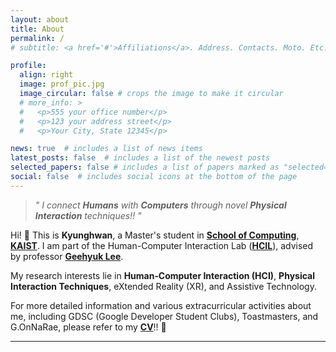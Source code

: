 ```yaml
---
layout: about
title: About
permalink: /
# subtitle: <a href='#'>Affiliations</a>. Address. Contacts. Moto. Etc.

profile:
  align: right
  image: prof_pic.jpg
  image_circular: false # crops the image to make it circular
  # more_info: >
  #   <p>555 your office number</p>
  #   <p>123 your address street</p>
  #   <p>Your City, State 12345</p>

news: true  # includes a list of news items
latest_posts: false  # includes a list of the newest posts
selected_papers: false # includes a list of papers marked as "selected={true}"
social: false  # includes social icons at the bottom of the page
---
```


> *" I connect **Humans** with **Computers** through novel **Physical Interaction** techniques!! "*

Hi! 👋 This is **Kyunghwan**, a Master's student in **[School of Computing](https://cs.kaist.ac.kr/)**, **[KAIST](https://www.kaist.ac.kr/)**.
I am part of the Human-Computer Interaction Lab (**[HCIL](https://hcil.kaist.ac.kr/)**), advised by professor **[Geehyuk Lee](https://scholar.google.co.kr/citations?user=wBXkmcQAAAAJ)**.

My research interests lie in **Human‐Computer Interaction (HCI)**, **Physical Interaction Techniques**, eXtended Reality (XR), and Assistive Technology.

For more detailed information and various extracurricular activities about me, including GDSC (Google Developer Student Clubs), Toastmasters, and G.OnNaRae, please refer to my **[CV](https://kyunghwan.xyz/assets/pdf/CV_KyunghwanKim.pdf)**!! 🙌

---

<br>
